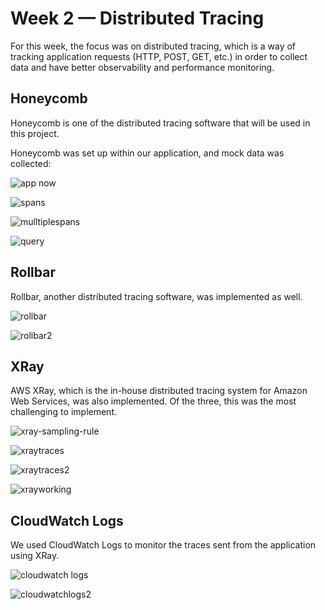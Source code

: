 # Week 2 — Distributed Tracing

For this week, the focus was on distributed tracing, which is a way of tracking application requests (HTTP, POST, GET, etc.) in order to collect data and have better observability and performance monitoring.

## Honeycomb

Honeycomb is one of the distributed tracing software that will be used in this project.

Honeycomb was set up within our application, and mock data was collected:

![app now](https://user-images.githubusercontent.com/125153369/223208520-9074298f-6709-482f-b074-613e9cfa636e.PNG)

![spans](https://user-images.githubusercontent.com/125153369/223208545-4cd517bb-f0ba-40d4-a317-0e01a171f9ba.PNG)

![mulltiplespans](https://user-images.githubusercontent.com/125153369/223208537-b80251d0-6b63-4ea5-9803-b59fc032f434.PNG)

![query](https://user-images.githubusercontent.com/125153369/223208529-e398b915-5d41-46e0-a160-3a55ff76871e.PNG)


## Rollbar

Rollbar, another distributed tracing software, was implemented as well.


![rollbar](https://user-images.githubusercontent.com/125153369/223208778-c76317c5-0eab-4b02-bd00-a2e1caa335b6.PNG)

![rollbar2](https://user-images.githubusercontent.com/125153369/223208780-2d879c2c-dd77-4740-afde-d4f84df95565.PNG)


## XRay

AWS XRay, which is the in-house distributed tracing system for Amazon Web Services, was also implemented. Of the three, this was the most challenging to implement.
 

![xray-sampling-rule](https://user-images.githubusercontent.com/125153369/223209181-646b67f8-1f93-4e24-92c7-65a5b2f10333.PNG)

![xraytraces](https://user-images.githubusercontent.com/125153369/223209196-6ef1fa34-ac7d-4e9c-b8c7-dda2eef7631a.PNG)

![xraytraces2](https://user-images.githubusercontent.com/125153369/223209208-c5fa346a-4746-4b40-958c-e06057926f8c.PNG)

![xrayworking](https://user-images.githubusercontent.com/125153369/223209217-144484a5-9f9e-4990-8399-d41daff8e2ea.PNG)


## CloudWatch Logs

We used CloudWatch Logs to monitor the traces sent from the application using XRay.

![cloudwatch logs](https://user-images.githubusercontent.com/125153369/223211279-e743acff-eaee-43f1-8bb5-b3d6ba13bfee.PNG)

![cloudwatchlogs2](https://user-images.githubusercontent.com/125153369/223211286-5d4b7f71-5e0d-4b3f-aa20-2092748e25a7.PNG)



